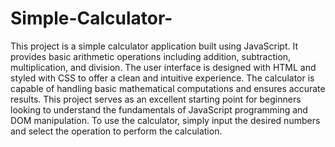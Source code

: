 # Simple-Calculator-
This project is a simple calculator application built using JavaScript. It provides basic arithmetic operations including addition, subtraction, multiplication, and division. 
The user interface is designed with HTML and styled with CSS to offer a clean and intuitive experience. 
The calculator is capable of handling basic mathematical computations and ensures accurate results. 
This project serves as an excellent starting point for beginners looking to understand the fundamentals of JavaScript programming and DOM manipulation. To use the calculator, simply input the desired numbers and select the operation to perform the calculation.
